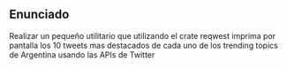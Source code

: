 ## Enunciado

Realizar un pequeño utilitario que utilizando el crate reqwest imprima por pantalla los 10 tweets mas destacados de cada uno de los trending topics de Argentina usando las APIs de Twitter
